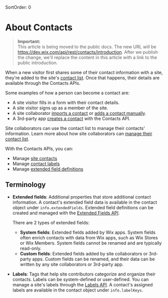 SortOrder: 0
# About Contacts

<blockquote class="important">

__Important:__  
This article is being moved to the public docs.
The new URL will be <https://dev.wix.com/api/rest/contacts/introduction>.
After we publish the change,
we'll replace the content in this article with a link to the public introduction.

</blockquote>

When a new visitor first shares some of their contact information with a site,
they're added to the site's
[contact list](https://www.wix.com/my-account/site-selector/?buttonText=Select%20Site&title=Select%20a%20Site&autoSelectOnSingleSite=true&actionUrl=https:%2F%2Fwww.wix.com%2Fdashboard%2F%7B%7BmetaSiteId%7D%7D%2Fcontacts).
Once that happens, their details are available through the Contacts APIs.

Some examples of how a person can become a contact are:

- A site visitor fills in a form with their contact details.
- A site visitor signs up as a member of the site.
- A site collaborator
  [imports a contact](https://support.wix.com/en/article/importing-contacts-by-uploading-a-csv-file-1066522) or
  [adds a contact manually](https://support.wix.com/en/article/manually-adding-contacts).
- A 3rd-party app
  [creates a contact](https://dev.wix.com/api/rest/contacts/contacts/contacts-v4/create-contact)
  with the Contacts API.

Site collaborators can use the contact list
to manage their contacts' information.
Learn more about how site collaborators can
[manage their contact list][kb-manage-contacts].

With the Contacts APIs, you can:

- Manage [site contacts](https://dev.wix.com/api/rest/contacts/contacts)
- Manage [contact labels](https://dev.wix.com/api/rest/contacts/labels)
- Manage [extended field definitions](https://dev.wix.com/api/rest/contacts/extended-fields)

## Terminology

- **Extended fields**: Additional properties that store additional contact information.
  A contact's extended field data is available
  in the contact object under `info.extendedFields`.
  Extended field definitions can be created and managed with
  the [Extended Fields API][svc-fields].

  There are 2 types of extended fields:

  - **System fields**: Extended fields added by Wix apps.
    System fields often enrich contacts with data from Wix apps,
    such as Wix Stores or Wix Members.
    System fields cannot be renamed and are typically read-only.
  - **Custom fields**: Extended fields added by site collaborators or 3rd-party apps.
    Custom fields can be renamed,
    and their data can be written by any site collaborators or 3rd-party app.

- **Labels**: Tags that help site contributors categorize and organize their contacts.
  Labels can be system-defined or user-defined.
  You can manage a site's labels through the [Labels API][svc-labels].
  A contact's assigned labels are available
  in the contact object under `info.labelKeys`.

[kb-manage-contacts]: https://support.wix.com/en/article/about-your-contact-list

[svc-fields]: https://dev.wix.com/api/rest/contacts/extended-fields
[svc-labels]: https://dev.wix.com/api/rest/contacts/labels
